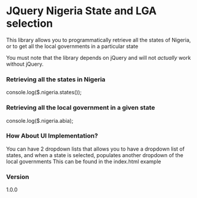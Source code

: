 # JQuery Nigeria State and LGA selection

This library allows you to programmatically retrieve all the states of Nigeria, or to get all the local governments in a particular state


You must note that the library depends on jQuery and will not *actually* work without jQuery.

### Retrieving all the states in Nigeria
console.log($.nigeria.states());

### Retrieving all the local government in a given state
console.log($.nigeria.abia);

### How About UI Implementation?
You can have 2 dropdown lists that allows you to have a dropdown list of states, and when a state is selected, populates another dropdown of the local governments
This can be found in the index.html example

### Version
1.0.0



